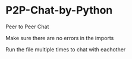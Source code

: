 # P2P-Chat-by-Python
Peer to Peer Chat

Make sure there are no errors in the imports

Run the file multiple times to chat with eachother
